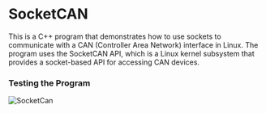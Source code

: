 # SocketCAN
This is a C++ program that demonstrates how to use sockets to communicate with a CAN (Controller Area Network) interface in Linux. The program uses the SocketCAN API, which is a Linux kernel subsystem that provides a socket-based API for 
accessing CAN devices.

### Testing the Program

![SocketCan](https://github.com/MIKAIL-OZTURK/SocketCAN/assets/75627147/1fe3723a-d73d-4d66-992e-1ce178ed0127)

